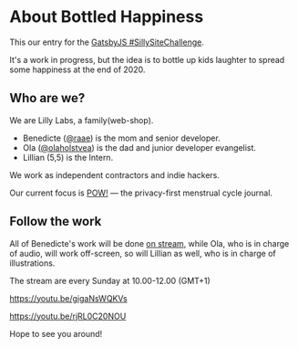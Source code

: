 # About Bottled Happiness

This our entry for the [GatsbyJS #SillySiteChallenge](https://www.gatsbyjs.com/silly-site-challenge/).

It's a work in progress, but the idea is to bottle up kids laughter to spread some happiness at the end of 2020.

## Who are we?

We are Lilly Labs, a family(web-shop).

- Benedicte ([@raae](https://twitter.com/raae)) is the mom and senior developer.
- Ola ([@olaholstvea](https://twitter.com/olaholstvea)) is the dad and junior developer evangelist.
- Lillian (5,5) is the Intern.

We work as independent contractors and indie hackers.

Our current focus is [POW!](https://usepow.app) — the privacy-first menstrual cycle journal.

## Follow the work

All of Benedicte's work will be done [on stream](https://www.youtube.com/channel/UCDlrzlRdM1vGr8nO708KFmQ), while Ola, who is in charge of audio, will work off-screen, so will Lillian as well, who is in charge of illustrations.

The stream are every Sunday at 10.00-12.00 (GMT+1)

https://youtu.be/gigaNsWQKVs

https://youtu.be/rjRL0C20NOU

Hope to see you around!
